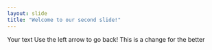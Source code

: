 ```yaml
---
layout: slide
title: "Welcome to our second slide!"
---
```

Your text
Use the left arrow to go back!
This
is
a
change 
for
the
better
